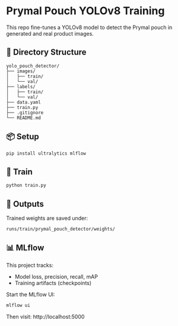 
# Prymal Pouch YOLOv8 Training

This repo fine-tunes a YOLOv8 model to detect the Prymal pouch in generated and real product images.

## 📁 Directory Structure

```
yolo_pouch_detector/
├── images/
│   ├── train/
│   └── val/
├── labels/
│   ├── train/
│   └── val/
├── data.yaml
├── train.py
├── .gitignore
└── README.md
```

## 📦 Setup

```bash
pip install ultralytics mlflow
```

## 🚀 Train

```bash
python train.py
```

## 🧪 Outputs
Trained weights are saved under:
```
runs/train/prymal_pouch_detector/weights/
```

## 📊 MLflow
This project tracks:
- Model loss, precision, recall, mAP
- Training artifacts (checkpoints)

Start the MLflow UI:

```bash
mlflow ui
```

Then visit: http://localhost:5000
